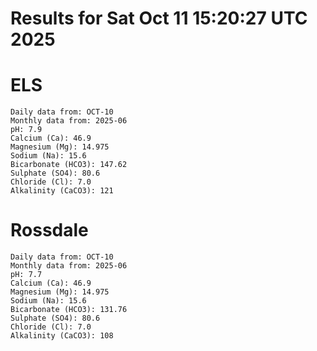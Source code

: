 # Results for Sat Oct 11 15:20:27 UTC 2025
# ELS
```
Daily data from: OCT-10
Monthly data from: 2025-06
pH: 7.9
Calcium (Ca): 46.9
Magnesium (Mg): 14.975
Sodium (Na): 15.6
Bicarbonate (HCO3): 147.62
Sulphate (SO4): 80.6
Chloride (Cl): 7.0
Alkalinity (CaCO3): 121
```
# Rossdale
```
Daily data from: OCT-10
Monthly data from: 2025-06
pH: 7.7
Calcium (Ca): 46.9
Magnesium (Mg): 14.975
Sodium (Na): 15.6
Bicarbonate (HCO3): 131.76
Sulphate (SO4): 80.6
Chloride (Cl): 7.0
Alkalinity (CaCO3): 108
```
